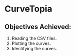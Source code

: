 # CurveTopia
## Objectives Achieved:
1. Reading the CSV files.
2. Plotting the curves.
3. Identifying the curves.
